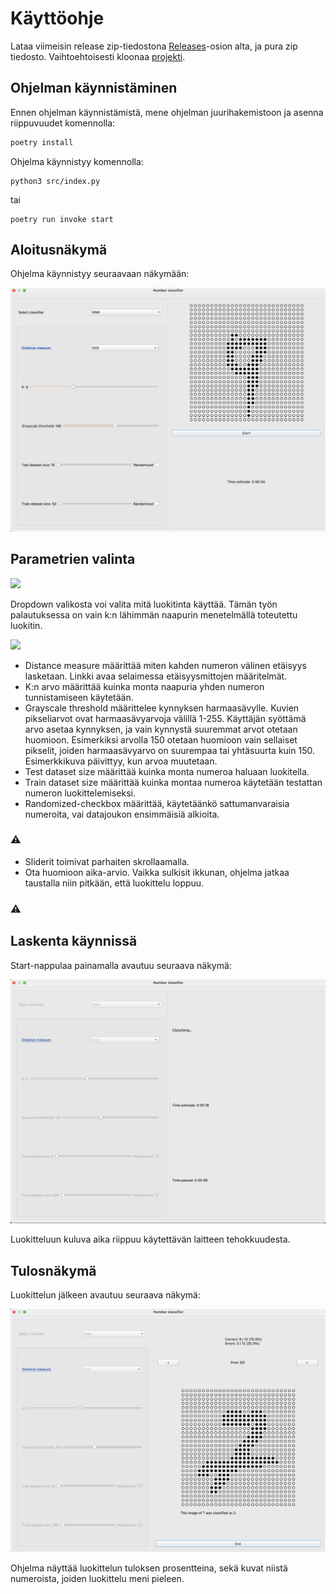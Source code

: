# Käyttöohje

Lataa viimeisin release zip-tiedostona [Releases](https://github.com/yuzamonkey/NumeroidenTunnistus/releases)-osion alta, ja pura zip tiedosto. Vaihtoehtoisesti kloonaa [projekti](https://github.com/yuzamonkey/NumeroidenTunnistus).

## Ohjelman käynnistäminen
Ennen ohjelman käynnistämistä, mene ohjelman juurihakemistoon ja asenna riippuvuudet komennolla:

```bash
poetry install
```

Ohjelma käynnistyy komennolla:
```
python3 src/index.py
```
tai
```
poetry run invoke start
```

## Aloitusnäkymä
Ohjelma käynnistyy seuraavaan näkymään:

![](./images/manual/start.png)

## Parametrien valinta

![](.images/manual/classifier.png)

Dropdown valikosta voi valita mitä luokitinta käyttää. Tämän työn palautuksessa on vain k:n lähimmän naapurin menetelmällä toteutettu luokitin.

![](.images/manual/params.png)

* Distance measure määrittää miten kahden numeron välinen etäisyys lasketaan. Linkki avaa selaimessa etäisyysmittojen määritelmät.
* K:n arvo määrittää kuinka monta naapuria yhden numeron tunnistamiseen käytetään.
* Grayscale threshold määrittelee kynnyksen harmaasävylle. Kuvien pikseliarvot ovat harmaasävyarvoja välillä 1-255. Käyttäjän syöttämä arvo asetaa kynnyksen, ja vain kynnystä suuremmat arvot otetaan huomioon. Esimerkiksi arvolla 150 otetaan huomioon vain sellaiset pikselit, joiden harmaasävyarvo on suurempaa tai yhtäsuurta kuin 150. Esimerkkikuva päivittyy, kun arvoa muutetaan.
* Test dataset size määrittää kuinka monta numeroa haluaan luokitella. 
* Train dataset size määrittää kuinka montaa numeroa käytetään testattan numeron luokittelemiseksi.
* Randomized-checkbox määrittää, käytetäänkö sattumanvaraisia numeroita, vai datajoukon ensimmäisiä alkioita.

### ⚠
* Sliderit toimivat parhaiten skrollaamalla.
* Ota huomioon aika-arvio. Vaikka sulkisit ikkunan, ohjelma jatkaa taustalla niin pitkään, että luokittelu loppuu.
### ⚠

## Laskenta käynnissä

Start-nappulaa painamalla avautuu seuraava näkymä:

![](./images/manual/inprogress.png)

Luokitteluun kuluva aika riippuu käytettävän laitteen tehokkuudesta.

## Tulosnäkymä

Luokittelun jälkeen avautuu seuraava näkymä:

![](./images/manual/results.png)

Ohjelma näyttää luokittelun tuloksen prosentteina, sekä kuvat niistä numeroista, joiden luokittelu meni pieleen.
